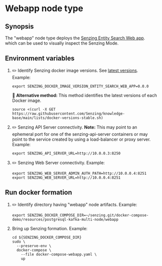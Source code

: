 # Webapp node type

## Synopsis

The "webapp" node type deploys the
[Senzing Entity Search Web app](https://github.com/Senzing/entity-search-web-app).
which can be used to visually inspect the Senzing Mode.

## Environment variables

1. :pencil2: Identify Senzing docker image versions.
   See [latest versions](https://github.com/Senzing/knowledge-base/blob/main/lists/docker-versions-stable.sh).
   Example:

    ```console
    export SENZING_DOCKER_IMAGE_VERSION_ENTITY_SEARCH_WEB_APP=0.0.0
    ```

   :thinking: **Alternative method:**
   This method identifies the latest versions of each Docker image.

    ```console
    source <(curl -X GET https://raw.githubusercontent.com/Senzing/knowledge-base/main/lists/docker-versions-stable.sh)
    ```

1. :pencil2: Senzing API Server connectivity.
   **Note:** This may point to an ephemeral port for one of the senzing-api-server containers
   or may point to the service created by using a load-balancer or proxy server.
   Example:

    ```console
    export SENZING_API_SERVER_URL=http://10.0.0.3:8250
    ```

1. :pencil2: Senzing Web Server connectivity.
   Example:

    ```console
    export SENZING_WEB_SERVER_ADMIN_AUTH_PATH=http://10.0.0.4:8251
    export SENZING_WEB_SERVER_URL=http://10.0.0.4:8251
    ```

## Run docker formation

1. :pencil2: Identify directory having "webapp" node artifacts.
   Example:

    ```console
    export SENZING_DOCKER_COMPOSE_DIR=~/senzing.git/docker-compose-demo/resources/postgresql-kafka-multi-node/webapp
    ```

1. Bring up Senzing formation.
   Example:

    ```console
    cd ${SENZING_DOCKER_COMPOSE_DIR}
    sudo \
      --preserve-env \
      docker-compose \
        --file docker-compose-webapp.yaml \
        up
    ```
